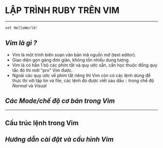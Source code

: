 # LẬP TRÌNH RUBY TRÊN VIM 
*** 
``` php
set HelloWorld!
```
## ***Vim là gì ?***
- Vim là một trình biên soạn văn bản mã nguồn mở (text editor).
- Giao diện gọn gàng đơn giản, không tốn nhiều dung lượng.
- Vim là có hẳn 1 bộ các phím tắt và quy ước sẵn, cần học thuộc đống quy tắc đó thì mới "pro" Vim được.
- Ngoài các quy ước về phím tắt riêng thì Vim còn có các lệnh dùng để thực thi với tập tin và file, các lệnh đó được viết sau dấu `:` trong chế độ *Normal* và *Visual*
## ***Các Mode/chế độ cơ bản trong Vim***
***
## Cấu trúc lệnh trong Vim
## ***Hướng dẫn cài đặt và cấu hình Vim***
